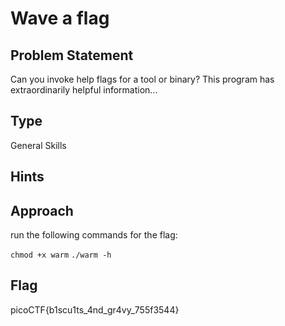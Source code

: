 # Wave a flag

## Problem Statement

Can you invoke help flags for a tool or binary? This program has extraordinarily helpful information...

## Type

General Skills

## Hints


## Approach
run the following commands for the flag: 

`chmod +x warm`
`./warm -h`

## Flag

picoCTF{b1scu1ts_4nd_gr4vy_755f3544}